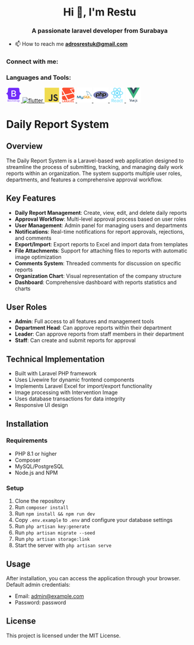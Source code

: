 <h1 align="center">Hi 👋, I'm Restu</h1>
<h3 align="center">A passionate laravel developer from Surabaya</h3>

- 📫 How to reach me **adrosrestuk@gmail.com**

<h3 align="left">Connect with me:</h3>
<p align="left">
</p>

<h3 align="left">Languages and Tools:</h3>
<p align="left"> <a href="https://getbootstrap.com" target="_blank" rel="noreferrer"> <img src="https://raw.githubusercontent.com/devicons/devicon/master/icons/bootstrap/bootstrap-plain-wordmark.svg" alt="bootstrap" width="40" height="40"/> </a> <a href="https://flutter.dev" target="_blank" rel="noreferrer"> <img src="https://www.vectorlogo.zone/logos/flutterio/flutterio-icon.svg" alt="flutter" width="40" height="40"/> </a> <a href="https://developer.mozilla.org/en-US/docs/Web/JavaScript" target="_blank" rel="noreferrer"> <img src="https://raw.githubusercontent.com/devicons/devicon/master/icons/javascript/javascript-original.svg" alt="javascript" width="40" height="40"/> </a> <a href="https://laravel.com/" target="_blank" rel="noreferrer"> <img src="https://raw.githubusercontent.com/devicons/devicon/master/icons/laravel/laravel-plain-wordmark.svg" alt="laravel" width="40" height="40"/> </a> <a href="https://www.mysql.com/" target="_blank" rel="noreferrer"> <img src="https://raw.githubusercontent.com/devicons/devicon/master/icons/mysql/mysql-original-wordmark.svg" alt="mysql" width="40" height="40"/> </a> <a href="https://www.php.net" target="_blank" rel="noreferrer"> <img src="https://raw.githubusercontent.com/devicons/devicon/master/icons/php/php-original.svg" alt="php" width="40" height="40"/> </a> <a href="https://reactjs.org/" target="_blank" rel="noreferrer"> <img src="https://raw.githubusercontent.com/devicons/devicon/master/icons/react/react-original-wordmark.svg" alt="react" width="40" height="40"/> </a> <a href="https://vuejs.org/" target="_blank" rel="noreferrer"> <img src="https://raw.githubusercontent.com/devicons/devicon/master/icons/vuejs/vuejs-original-wordmark.svg" alt="vuejs" width="40" height="40"/> </a> </p>

# Daily Report System

## Overview
The Daily Report System is a Laravel-based web application designed to streamline the process of submitting, tracking, and managing daily work reports within an organization. The system supports multiple user roles, departments, and features a comprehensive approval workflow.

## Key Features
- **Daily Report Management**: Create, view, edit, and delete daily reports
- **Approval Workflow**: Multi-level approval process based on user roles
- **User Management**: Admin panel for managing users and departments
- **Notifications**: Real-time notifications for report approvals, rejections, and comments
- **Export/Import**: Export reports to Excel and import data from templates
- **File Attachments**: Support for attaching files to reports with automatic image optimization
- **Comments System**: Threaded comments for discussion on specific reports
- **Organization Chart**: Visual representation of the company structure
- **Dashboard**: Comprehensive dashboard with reports statistics and charts

## User Roles
- **Admin**: Full access to all features and management tools
- **Department Head**: Can approve reports within their department
- **Leader**: Can approve reports from staff members in their department
- **Staff**: Can create and submit reports for approval

## Technical Implementation
- Built with Laravel PHP framework
- Uses Livewire for dynamic frontend components
- Implements Laravel Excel for import/export functionality
- Image processing with Intervention Image
- Uses database transactions for data integrity
- Responsive UI design

## Installation

### Requirements
- PHP 8.1 or higher
- Composer
- MySQL/PostgreSQL
- Node.js and NPM

### Setup
1. Clone the repository
2. Run `composer install`
3. Run `npm install && npm run dev`
4. Copy `.env.example` to `.env` and configure your database settings
5. Run `php artisan key:generate`
6. Run `php artisan migrate --seed`
7. Run `php artisan storage:link`
8. Start the server with `php artisan serve`

## Usage
After installation, you can access the application through your browser. Default admin credentials:
- Email: admin@example.com
- Password: password

## License
This project is licensed under the MIT License.
